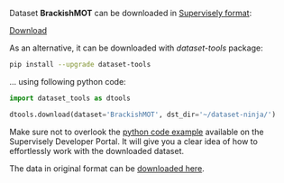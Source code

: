 Dataset **BrackishMOT** can be downloaded in [Supervisely format](https://developer.supervisely.com/api-references/supervisely-annotation-json-format):

 [Download](https://assets.supervisely.com/supervisely-supervisely-assets-public/teams_storage/e/o/Xn/wuNaOfe23iHQZYmVpMMU44443V2jUyWTgyT3sR04Di1GUpaUrGJW41tQ4hrxtVe48cD9EMy6nWS1TXYpszLpI8oWvXOyi1HysYmChX80Ew1beEGHSHwMw3VPWYWu.tar)

As an alternative, it can be downloaded with *dataset-tools* package:
``` bash
pip install --upgrade dataset-tools
```

... using following python code:
``` python
import dataset_tools as dtools

dtools.download(dataset='BrackishMOT', dst_dir='~/dataset-ninja/')
```
Make sure not to overlook the [python code example](https://developer.supervisely.com/getting-started/python-sdk-tutorials/iterate-over-a-local-project) available on the Supervisely Developer Portal. It will give you a clear idea of how to effortlessly work with the downloaded dataset.

The data in original format can be [downloaded here](https://www.kaggle.com/datasets/maltepedersen/brackishmot/download?datasetVersionNumber=4).
